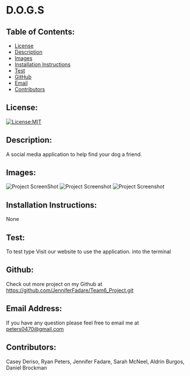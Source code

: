 # D.O.G.S
  ## Table of Contents: 
  - [License](#license)
  - [Description](#description)
  - [Images](#images)
  - [Installation Instructions](#installation-Instructions)
  - [Test](#test)
  - [GitHub](#gitHub)
  - [Email](#email-address)
  - [Contributors](#contributors)

  ## License:
  [![License:MIT](https://img.shields.io/badge/License-MIT-yellow.svg)](https://opensource.org/licenses/MIT)

  ## Description:
  A social media application to help find your dog a friend. 

  ## Images:
  ![Project ScreenShot](./imagePathHere.png)
  ![Project Screenshot](./imagePathHere.png)
  ![Project Screenshot](./imagePathHere.png)

  ## Installation Instructions: 
  None

  ## Test: 
  To test type Visit our website to use the application. into the terminal

  ## Github: 
  Check out more project on my Github at https://github.com/JenniferFadare/Team6_Project.git

  ## Email Address:
  If you have any question please feel free to email me at peters0470@gmail.com

  ## Contributors:
  Casey Deriso, Ryan Peters, Jennifer Fadare, Sarah McNeel, Aldrin Burgos, Daniel Brockman
